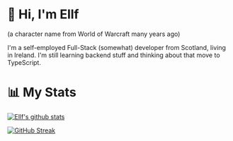 # 👋 Hi, I'm Ellf
(a character name from World of Warcraft many years ago)

I'm a self-employed Full-Stack (somewhat) developer from Scotland, living in Ireland. I'm still learning backend stuff and thinking about that move to TypeScript.

# 📊 My Stats

[![Ellf's github stats](https://github-readme-stats.vercel.app/api?username=ellf&show_icons=true&count_private=true&theme=radical&hide=stars)](https://github.com/ellf)

[![GitHub Streak](https://github-readme-streak-stats.herokuapp.com/?user=ellf&theme=dark&count_private=true&theme=radical)](https://github.com/ellf)
